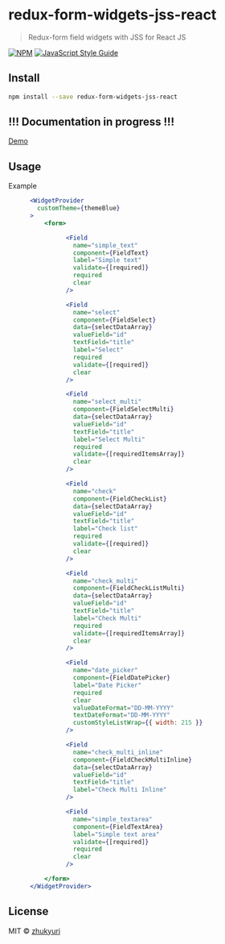 # redux-form-widgets-jss-react

> Redux-form field widgets with JSS for React JS

[![NPM](https://img.shields.io/npm/v/redux-form-widgets-jss-react.svg)](https://www.npmjs.com/package/redux-form-widgets-jss-react) [![JavaScript Style Guide](https://img.shields.io/badge/code_style-standard-brightgreen.svg)](https://standardjs.com)

## Install

```bash
npm install --save redux-form-widgets-jss-react
```
## !!! Documentation in progress !!!
[Demo](https://zhukyuri.github.io/redux-form-widgets-jss-react/)

## Usage

Example
```jsx
      <WidgetProvider
        customTheme={themeBlue}
      >
          <form>

                <Field
                  name="simple_text"
                  component={FieldText}
                  label="Simple text"
                  validate={[required]}
                  required
                  clear
                />

                <Field
                  name="select"
                  component={FieldSelect}
                  data={selectDataArray}
                  valueField="id"
                  textField="title"
                  label="Select"
                  required
                  validate={[required]}
                  clear
                />

                <Field
                  name="select_multi"
                  component={FieldSelectMulti}
                  data={selectDataArray}
                  valueField="id"
                  textField="title"
                  label="Select Multi"
                  required
                  validate={[requiredItemsArray]}
                  clear
                />

                <Field
                  name="check"
                  component={FieldCheckList}
                  data={selectDataArray}
                  valueField="id"
                  textField="title"
                  label="Check list"
                  required
                  validate={[required]}
                  clear
                />

                <Field
                  name="check_multi"
                  component={FieldCheckListMulti}
                  data={selectDataArray}
                  valueField="id"
                  textField="title"
                  label="Check Multi"
                  required
                  validate={[requiredItemsArray]}
                  clear
                />

                <Field
                  name="date_picker"
                  component={FieldDatePicker}
                  label="Date Picker"
                  required
                  clear
                  valueDateFormat="DD-MM-YYYY"
                  textDateFormat="DD-MM-YYYY"
                  customStyleListWrap={{ width: 215 }}
                />

                <Field
                  name="check_multi_inline"
                  component={FieldCheckMultiInline}
                  data={selectDataArray}
                  valueField="id"
                  textField="title"
                  label="Check Multi Inline"
                />

                <Field
                  name="simple_textarea"
                  component={FieldTextArea}
                  label="Simple text area"
                  validate={[required]}
                  required
                  clear
                />

          </form>
      </WidgetProvider>
  ```

## License

MIT © [zhukyuri](https://github.com/zhukyuri)
